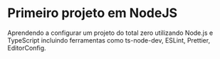 # Primeiro projeto em NodeJS

Aprendendo a configurar um projeto do total zero utilizando Node.js e TypeScript incluindo ferramentas como ts-node-dev, ESLint, Prettier, EditorConfig.
